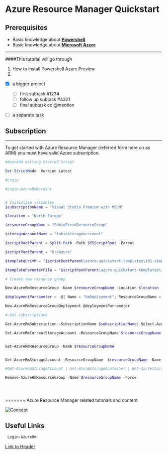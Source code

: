 # Azure Resource Manager Quickstart

## Prerequisites

* Basic knowledge about **[Powershell][Powershell link]**
* Basic knowledge about **[Microsoft Azure][Azure link]**

---

####This tutorial will go through 
1. How to install Powershell Azure Preview
2. 

- [x] a bigger project
  - [ ] first subtask #1234
  - [ ] follow up subtask #4321
  - [ ] final subtask cc @mention
- [ ] a separate task



## Subscription
---

To get started with Azure Resource Manager (referred form here on as ARM) you must have valid Azure subscription.

```PowerShell
#AzureRm Getting Started Script

Set-StrictMode -Version Latest

#Login

#Login-AzureRmAccount


# Initialize variables
$subscriptionName = "Visual Studio Premium with MSDN"

$location = "North Europe"

$resourceGroupName = "FabioFirstResourceGroup"

$storageAccountName = "fabiostorageacccount"

$scriptRootParent = Split-Path -Path $PSScriptRoot -Parent

$scriptRootParent = "D:\Azure"

$templateUriVM = "$scriptRootParent\azure-quickstart-templates\101-simple-windows-vm\azuredeploy.json"

$templateParemterFile = "$scriptRootParent\azure-quickstart-templates\101-simple-windows-vm\azuredeploy.parameters.json"

# Create new resource group

New-AzureRmResourceGroup -Name $resourceGroupName -Location $location

$deploymentParrameter =  @{ Name = "VmDeployment"; ResourceGroupName = $resourceGroupName; TemplateUri = $templateUriVM; TemplateParameterFile = $templateParemterFile  }

New-AzureRmResourceGroupDeployment @deploymentParrameter 

# Get subscriptions

Get-AzureRmSubscription –SubscriptionName $subscriptionName| Select-AzureRmSubscription 

Set-AzureRmCurrentStorageAccount –ResourceGroupName $resourceGroupName –StorageAccountName $storageAccountName | Out-Null


Get-AzureRmResourceGroup -Name $resourceGroupName


Get-AzureRmStorageAccount -ResourceGroupName  $resourceGroupName -Name $storageAccountName | Set-AzureRmCurrentStorageAccount | Out-Null

#Get-AzureRmStorageAccount | Get-AzureStorageContainer | Get-AzureStorageBlob

Remove-AzureRmResourceGroup -Name $resourceGroupName -Force





```
=======
Azure Resource Manager related tutorials and content

![Concept](http://trevorsullivan.net/wp-content/uploads/2015/08/2015-09-06-16_59_10-New-notification-1024x707.png)


## Useful Links 
```PowerShell
 Login-AzureRm
 ```



[Powershell link]: http://powershell.com/cs/
[Azure link]: https://azure.microsoft.com/en-us/
[PowershellGallery link]: https://www.powershellgallery.com/
[PowershellGallery2 link]: https://github.com/Azure/azure-powershell/releases/tag/v1.0.0-preview-gallery-October2015
[Powershell 1.0 preview Blog]: https://azure.microsoft.com/en-us/blog/azps-1-0-pre/













































































[Link to Header](#azure-resource-manager-quickstart)